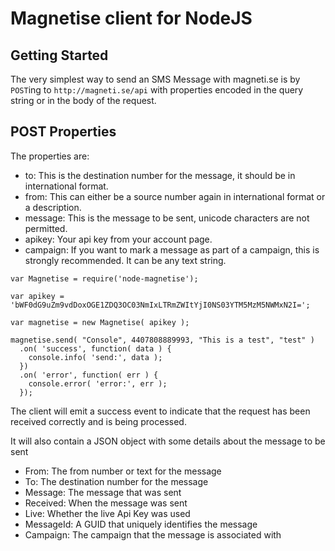 Magnetise client for NodeJS
===========================

Getting Started
---------------

The very simplest way to send an SMS Message with magneti.se is by `POST`ing to
`http://magneti.se/api` with properties encoded in the query string or in the body
of the request.

POST Properties
---------------

The properties are:

* to: This is the destination number for the message, it should be in international format.
* from: This can either be a source number again in international format or a description.
* message: This is the message to be sent, unicode characters are not permitted.
* apikey: Your api key from your account page.
* campaign: If you want to mark a message as part of a campaign, this is strongly recommended. It can be any text string.

```node
var Magnetise = require('node-magnetise');

var apikey = 'bWF0dG9uZm9vdDoxOGE1ZDQ3OC03NmIxLTRmZWItYjI0NS03YTM5MzM5NWMxN2I=';

var magnetise = new Magnetise( apikey );

magnetise.send( "Console", 4407808889993, "This is a test", "test" )
  .on( 'success', function( data ) {
    console.info( 'send:', data );
  })
  .on( 'error', function( err ) {
    console.error( 'error:', err );
  });
```

The client will emit a success event to indicate that the request has been
received correctly and is being processed.

It will also contain a JSON object with some details about the message to be sent

* From: The from number or text for the message
* To: The destination number for the message
* Message: The message that was sent
* Received: When the message was sent
* Live: Whether the live Api Key was used
* MessageId: A GUID that uniquely identifies the message
* Campaign: The campaign that the message is associated with
